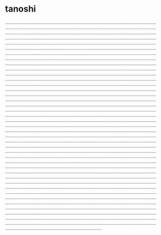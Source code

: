 # tanoshi
...............................................................................................................................................................................................................................................................................................................................................................................................................................................................................................................................................................................................................................................................................................................................................................................................................................................................................................................................................................................................................................................................................................................................................................................................................................................................................................................................................................................................................................................................................................................................................................................................................................................................................................................................................................................................................................................................................................................................................................................................................................................................................................................................................................................................................................................................................................................................................................................................................................................................................................................................................................................................................................................................................................................................................................................................................................................................................................................................................................................................................................................................................................................................................................................................................................................................................................................................................................................................................................................................................................................................................................................................................................................................................................................................................................................................................................................................................................................................................................................................................................................................................................................................................................................................................................................................................................................................................................................................................................................................................................................................................................................................................................................................................................................................................................................................................................................................................................................................................................................................................................................................................................................................................................................................................................................